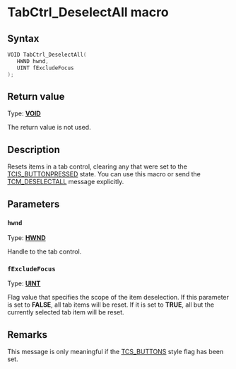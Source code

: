 # TabCtrl_DeselectAll macro

## Syntax

```cpp
VOID TabCtrl_DeselectAll(
   HWND hwnd,
   UINT fExcludeFocus
);
```

## Return value

Type: **[VOID](https://learn.microsoft.com/windows/desktop/winprog/windows-data-types)**

The return value is not used.

## Description

Resets items in a tab control, clearing any that were set to the [TCIS_BUTTONPRESSED](https://learn.microsoft.com/windows/desktop/Controls/tab-control-item-states) state. You can use this macro or send the [TCM_DESELECTALL](https://learn.microsoft.com/windows/desktop/Controls/tcm-deselectall) message explicitly.

## Parameters

### `hwnd`

Type: **[HWND](https://learn.microsoft.com/windows/desktop/WinProg/windows-data-types)**

Handle to the tab control.

### `fExcludeFocus`

Type: **[UINT](https://learn.microsoft.com/windows/desktop/WinProg/windows-data-types)**

Flag value that specifies the scope of the item deselection. If this parameter is set to **FALSE**, all tab items will be reset. If it is set to **TRUE**, all but the currently selected tab item will be reset.

## Remarks

This message is only meaningful if the [TCS_BUTTONS](https://learn.microsoft.com/windows/desktop/Controls/tab-control-styles) style flag has been set.